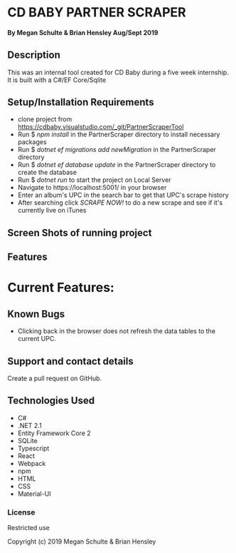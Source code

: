 # CD BABY PARTNER SCRAPER

#### By Megan Schulte & Brian Hensley Aug/Sept 2019

## Description

This was an internal tool created for CD Baby during a five week internship. It is built with a C#/EF Core/Sqlite

## Setup/Installation Requirements

- clone project from https://cdbaby.visualstudio.com/_git/PartnerScraperTool
- Run $ _npm install_ in the PartnerScraper directory to install necessary packages
- Run $ _dotnet ef migrations add newMigration_ in the PartnerScraper directory
- Run $ _dotnet ef database update_ in the PartnerScraper directory to create the database
- Run $ _dotnet run_ to start the project on Local Server
- Navigate to https://localhost:5001/ in your browser
- Enter an album's UPC in the search bar to get that UPC's scrape history
- After searching click _SCRAPE NOW!_ to do a new scrape and see if it's currently live on iTunes

## Screen Shots of running project

## Features



# Current Features:



## Known Bugs

- Clicking back in the browser does not refresh the data tables to the current UPC.

## Support and contact details

Create a pull request on GitHub.

## Technologies Used

- C#
- .NET 2.1
- Entity Framework Core 2
- SQLite
- Typescript
- React
- Webpack
- npm
- HTML
- CSS
- Material-UI

### License

Restricted use

Copyright (c) 2019 Megan Schulte & Brian Hensley
